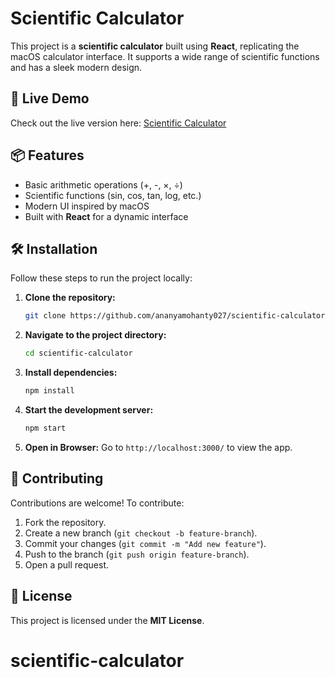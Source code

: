 # Scientific Calculator

This project is a **scientific calculator** built using **React**, replicating the macOS calculator interface. It supports a wide range of scientific functions and has a sleek modern design.

## 🚀 Live Demo
Check out the live version here: [Scientific Calculator](https://scientific-calculator-s8gn.vercel.app/)

## 📦 Features
- Basic arithmetic operations (+, -, ×, ÷)
- Scientific functions (sin, cos, tan, log, etc.)
- Modern UI inspired by macOS
- Built with **React** for a dynamic interface

## 🛠️ Installation
Follow these steps to run the project locally:

1. **Clone the repository:**
   ```bash
   git clone https://github.com/ananyamohanty027/scientific-calculator.git
   ```
2. **Navigate to the project directory:**
   ```bash
   cd scientific-calculator
   ```
3. **Install dependencies:**
   ```bash
   npm install
   ```
4. **Start the development server:**
   ```bash
   npm start
   ```
5. **Open in Browser:**
   Go to `http://localhost:3000/` to view the app.

## 🤝 Contributing
Contributions are welcome! To contribute:
1. Fork the repository.
2. Create a new branch (`git checkout -b feature-branch`).
3. Commit your changes (`git commit -m "Add new feature"`).
4. Push to the branch (`git push origin feature-branch`).
5. Open a pull request.

## 📄 License
This project is licensed under the **MIT License**.

# scientific-calculator
